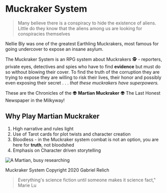 # Muckraker System

>Many believe there is a conspiracy to hide the existence of aliens.  Little do they know that the aliens among us are looking for conspiracies themselves

Nellie Bly was one of the greatest Earthling Muckrakers, most famous for going undercover to expose an insane asylum.

The Muckraker System is an RPG system about Muckrakers 🕵️ - reporters, private eyes, detectives and spies who have to find **evidence** but must do so without blowing their cover. To find the truth of the corruption they are trying to expose they are willing to risk their lives, their honor and possibly even exposing their secret . . . *that these muckrakers have superpowers.*  

These are the Chronicles of the 👽 **Martian Muckraker** 👽 The Last Honest Newspaper in the Milkyway!  

## Why Play Martian Muckraker

1. High narrative and rules light
2. Use of Tarot cards for plot twists and character creation
3. Bloodless - in the Muckraker system combat is not an option, you are here for **truth**, not bloodshed
4. Emphasis on Character driven storytelling

![A Martian, busy researching](https://martian.earth/Images/Ctherax3.jpg)

Muckraker System Copyright 2020 Gabriel Relich

> Everything's science fiction until someone makes it science fact," Marie Lu
